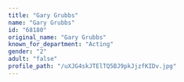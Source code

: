 ```yaml
---
title: "Gary Grubbs"
name: "Gary Grubbs"
id: "68180"
original_name: "Gary Grubbs"
known_for_department: "Acting"
gender: "2"
adult: "false"
profile_path: "/uXJG4skJTElTQ5BJ9pkJjzfKIDv.jpg"
---
```


